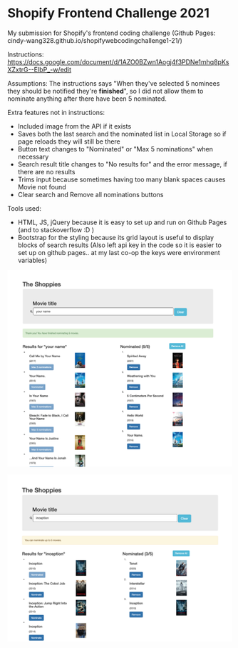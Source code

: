 # Shopify Frontend Challenge 2021

My submission for Shopify's frontend coding challenge (Github Pages: cindy-wang328.github.io/shopifywebcodingchallenge1-21/)

Instructions: https://docs.google.com/document/d/1AZO0BZwn1Aogj4f3PDNe1mhq8pKsXZxtrG--EIbP_-w/edit

Assumptions: The instructions says "When they've selected 5 nominees they should be notified they're **finished**", so I did not allow them to nominate anything after there have been 5 nominated.

Extra features not in instructions:
- Included image from the API if it exists
- Saves both the last search and the nominated list in Local Storage so if page reloads they will still be there
- Button text changes to "Nominated" or "Max 5 nominations" when necessary
- Search result title changes to "No results for" and the error message, if there are no results
- Trims input because sometimes having too many blank spaces causes Movie not found
- Clear search and Remove all nominations buttons

Tools used:
- HTML, JS, jQuery because it is easy to set up and run on Github Pages (and to stackoverflow :D )
- Bootstrap for the styling because its grid layout is useful to display blocks of search results
(Also left api key in the code so it is easier to set up on github pages.. at my last co-op the keys were environment variables)

![Screenshot with 5 nominations](https://raw.githubusercontent.com/cindy-wang328/ShopifyWebCodingChallenge1-21/main/5_nominations_screenshot_new.png)

![Screenshot with 3 nominations](https://raw.githubusercontent.com/cindy-wang328/ShopifyWebCodingChallenge1-21/main/2nd_screenshot.png)

